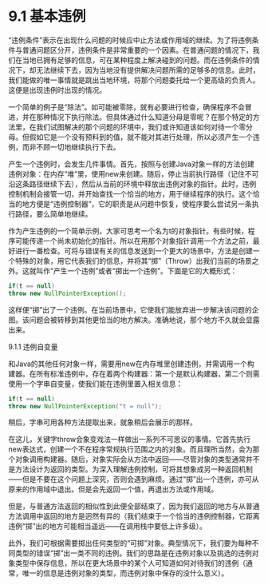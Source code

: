 # 9.1 基本违例

“违例条件”表示在出现什么问题的时候应中止方法或作用域的继续。为了将违例条件与普通问题区分开，违例条件是非常重要的一个因素。在普通问题的情况下，我们在当地已拥有足够的信息，可在某种程度上解决碰到的问题。而在违例条件的情况下，却无法继续下去，因为当地没有提供解决问题所需的足够多的信息。此时，我们能做的唯一事情就是跳出当地环境，将那个问题委托给一个更高级的负责人。这便是出现违例时出现的情况。

一个简单的例子是“除法”。如可能被零除，就有必要进行检查，确保程序不会冒进，并在那种情况下执行除法。但具体通过什么知道分母是零呢？在那个特定的方法里，在我们试图解决的那个问题的环境中，我们或许知道该如何对待一个零分母。但假如它是一个没有预料到的值，就不能对其进行处理，所以必须产生一个违例，而非不顾一切地继续执行下去。

产生一个违例时，会发生几件事情。首先，按照与创建Java对象一样的方法创建违例对象：在内存“堆”里，使用new来创建。随后，停止当前执行路径（记住不可沿这条路径继续下去），然后从当前的环境中释放出违例对象的指针。此时，违例控制机制会接管一切，并开始查找一个恰当的地方，用于继续程序的执行。这个恰当的地方便是“违例控制器”，它的职责是从问题中恢复，使程序要么尝试另一条执行路径，要么简单地继续。

作为产生违例的一个简单示例，大家可思考一个名为t的对象指针。有些时候，程序可能传递一个尚未初始化的指针。所以在用那个对象指针调用一个方法之前，最好进行一番检查。可将与错误有关的信息发送到一个更大的场景中，方法是创建一个特殊的对象，用它代表我们的信息，并将其“掷”（Throw）出我们当前的场景之外。这就叫作“产生一个违例”或者“掷出一个违例”。下面是它的大概形式：

``` java
if(t == null)
throw new NullPointerException();
```

这样便“掷”出了一个违例。在当前场景中，它使我们能放弃进一步解决该问题的企图。该问题会被转移到其他更恰当的地方解决。准确地说，那个地方不久就会显露出来。

9.1.1 违例自变量

和Java的其他任何对象一样，需要用new在内存堆里创建违例，并需调用一个构建器。在所有标准违例中，存在着两个构建器：第一个是默认构建器，第二个则需使用一个字串自变量，使我们能在违例里置入相关信息：

``` java
if(t == null)
throw new NullPointerException("t = null");
```

稍后，字串可用各种方法提取出来，就象稍后会展示的那样。

在这儿，关键字throw会象变戏法一样做出一系列不可思议的事情。它首先执行new表达式，创建一个不在程序常规执行范围之内的对象。而且理所当然，会为那个对象调用构建器。随后，对象实际会从方法中返回——尽管对象的类型通常并不是方法设计为返回的类型。为深入理解违例控制，可将其想象成另一种返回机制——但是不要在这个问题上深究，否则会遇到麻烦。通过“掷”出一个违例，亦可从原来的作用域中退出。但是会先返回一个值，再退出方法或作用域。

但是，与普通方法返回的相似性到此便全部结束了，因为我们返回的地方与从普通方法调用中返回的地方是迥然有异的（我们结束于一个恰当的违例控制器，它距离违例“掷”出的地方可能相当遥远——在调用栈中要低上许多级）。

此外，我们可根据需要掷出任何类型的“可掷”对象。典型情况下，我们要为每种不同类型的错误“掷”出一类不同的违例。我们的思路是在违例对象以及挑选的违例对象类型中保存信息，所以在更大场景中的某个人可知道如何对待我们的违例（通常，唯一的信息是违例对象的类型，而违例对象中保存的没什么意义）。
